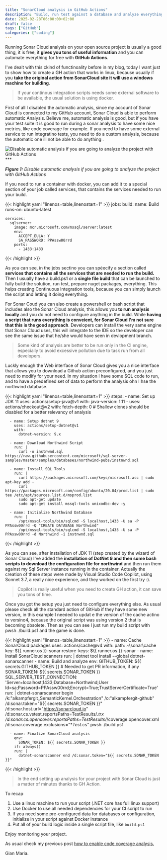 ```yaml
---
title: "SonarCloud analysis in GitHub Actions"
description: "Build, run test against a database and analyze everything with Sonar Cloud is easy with GitHub action for a dotnet project. Let's see how."
date: 2025-02-28T06:00:00+02:00
draft: false
tags: ["GitHub"]
categories: ["coding"]
--- 
```


Running Sonar Cloud analysis on your open source project is usually a good thing, it is free, it **gives you tons of useful information** and you can automate everything for free with **GitHub Actions**.

I've dealt with this ckind of functinoality before in my blog, today I want just to show how to create a GH action that works in linux, because usually if you **take the original action from SonarCloud site it will use a windows machine for building**.

> If your continous integration scripts needs some external software to be available, the usual solution is using docker.

First of all I disabled the automatic analysis, since my account of Sonar Cloud is connected to my GitHub account, Sonar Cloud is able to perform automatic Analysis. Believe me, automatic analysis is good, but if you have your test suite it is good to run during a sonar analysis to have some nice metrics, like code coverage for example. If you need to have some external service to run integratino tests, you need to do a custom analysis, because the automatic one ill not be able to do anything .

![Disable automatic analysis if you are going to analyze the project with GitHub Actions](../images/first-detailed-prompt.png)***

***Figure 1:*** *Disable automatic analysis if you are going to analyze the project with GitHub Actions*

If you need to run a container with docker, you can add it to a special section of your job called services, that contains the services needed to run your build. 

{{< highlight yaml "linenos=table,linenostart=1" >}}
jobs:
  build:
    name: Build
    runs-on: ubuntu-latest

    services:
      sqlserver:
        image: mcr.microsoft.com/mssql/server:latest
        env:
          ACCEPT_EULA: Y
          SA_PASSWORD: PPAssw00rrd
        ports:
          - 1433:1433
{{< /highlight >}}

As you can see, in the jobs sectino you can spèecify a section called **services that contains all the services that are needed to run the build.** Then I usually have a build.ps1 or a **single file build** that can be launched to fully build the solution, run test, prepare nuget packages, everything. This helps creating Continuous Integration tools, because you can simply launch the script and letting it doing everything.

For Sonar Coud you can also create a powershell or bash script that includes also the Sonar Cloud analysis, this allows you **to run analysis locally** and you do not need to configure anything in the build. While **having a script that runs everything is conveient, for Sonar Cloud I'm not sure that this is the good approach**. Developers can install the very same engine that Sonar Cloud uses, this will integrate to the IDE so the developer can see the same issue that he/she would have seen in devlopment branch.

> Some kind of analysis are better to be run only in the CI engine, especially to avoid excessive pollution due to task run from all developers.

Luckly enough the Web interface of Sonar Cloud gives you a nice interface that allows you to download a Github action preconfigured, and you just need to modify for your need. In my situation I have some SQL code to run, and to have a predefined set of data to perform the analysis ohn I hse the northwind database.

{{< highlight yaml "linenos=table,linenostart=1" >}}
 steps:
      - name: Set up JDK 11
        uses: actions/setup-java@v1
        with:
          java-version: 1.11
      - uses: actions/checkout@v2
        with:
          fetch-depth: 0  # Shallow clones should be disabled for a better relevancy of analysis

      - name: Setup dotnet 9
        uses: actions/setup-dotnet@v1
        with:
          dotnet-version: 9.x

      - name: Download Northwind Script
        run: |
          curl -o instnwnd.sql https://raw.githubusercontent.com/microsoft/sql-server-samples/master/samples/databases/northwind-pubs/instnwnd.sql

      - name: Install SQL Tools
        run: |
          curl https://packages.microsoft.com/keys/microsoft.asc | sudo apt-key add -
          curl https://packages.microsoft.com/config/ubuntu/20.04/prod.list | sudo tee /etc/apt/sources.list.d/msprod.list
          sudo apt-get update
          sudo apt-get install mssql-tools unixodbc-dev -y

      - name: Initialize Northwind Database
        run: |
          /opt/mssql-tools/bin/sqlcmd -S localhost,1433 -U sa -P PPAssw00rrd -Q "CREATE DATABASE Northwind"
          /opt/mssql-tools/bin/sqlcmd -S localhost,1433 -U sa -P PPAssw00rrd -d Northwind -i instnwnd.sql

{{< /highlight >}}

As you can see, after installation of JDK 11 (step created by the wizard of Sonar Cloud) I've added the **installation of DotNet 9 and then some bash scripts to download the configuration file for northwind** and then run them against my Sql Server instance running in the container. Actually the creation of these steps were made by Visual Studio Code Copilot, using Sonnet 3.7, a really nice experience, and they worked on the first try :).

> Copilot is really useful when you need to create GH action, it can save you tons of time.

Once you got the setup you just need to configure everything else. As usual please check all the standard action of GitHub if they have some new version, in this example I needed to updat e the version of the cache actino to versino4, because the original script was using version 2 that is becoming obsolete. Then as you can see I just run my build script with pwsh ./build.ps1 and the game is done.

{{< highlight yaml "linenos=table,linenostart=1" >}}
     - name: Cache SonarCloud packages
        uses: actions/cache@v4
        with:
          path: ~\sonar\cache
          key: ${{ runner.os }}-sonar
          restore-keys: ${{ runner.os }}-sonar
      - name: Install SonarCloud scanners
        run: |
          dotnet tool install --global dotnet-sonarscanner
      - name: Build and analyze
        env:
          GITHUB_TOKEN: ${{ secrets.GITHUB_TOKEN }}  # Needed to get PR information, if any
          SONAR_TOKEN: ${{ secrets.SONAR_TOKEN }}
          SQL_SERVER_TEST_CONNECTION: 'Server=localhost,1433;Database=Northwind;User Id=sa;Password=PPAssw00rrd;Encrypt=True;TrustServerCertificate=True'
        run: |
          dotnet-sonarscanner begin /k:"alkampfergit_SemanticKernel.Orchestration" /o:"alkampfergit-github" /d:sonar.token="${{ secrets.SONAR_TOKEN }}" /d:sonar.host.url="https://sonarcloud.io" /d:sonar.cs.vstest.reportsPaths=TestResults/*.trx /d:sonar.cs.opencover.reportsPaths=TestResults/*/coverage.opencover.xml /d:sonar.coverage.exclusions="**Test*.cs"
          pwsh ./build.ps1

      - name: Finalize SonarCloud analysis
        env:
          SONAR_TOKEN: ${{ secrets.SONAR_TOKEN }}
        if: always()
        run: |
          dotnet-sonarscanner end /d:sonar.token="${{ secrets.SONAR_TOKEN }}"
{{< /highlight >}}

> In the end setting up analysis for your project with Sonar Cloud is just a matter of minutes thanks to GH Action.

To recap

1. Use a linux machine to run your script (.NET core has full linux support)
2. Use Docker to use all needed dependencies for your CI script to run
3. If you need some pre-configured data for databases or configuration, initialize in your script against Docker instance
4. Put all of your build logic inside a single script file, like `build.ps1`

Enjoy monitoring your project.

As usual check my previous post [how to enable code coverage analysis.](https://www.codewrecks.com/post/github/github-sonarcloud-codecoverage/)


Gian Maria.
